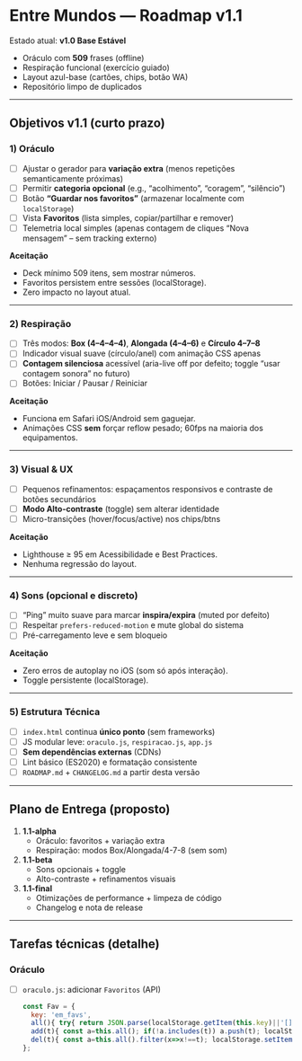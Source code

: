 # Entre Mundos — Roadmap v1.1

Estado atual: **v1.0 Base Estável**
- Oráculo com **509** frases (offline)
- Respiração funcional (exercício guiado)
- Layout azul-base (cartões, chips, botão WA)
- Repositório limpo de duplicados

---

## Objetivos v1.1 (curto prazo)

### 1) Oráculo
- [ ] Ajustar o gerador para **variação extra** (menos repetições semanticamente próximas)
- [ ] Permitir **categoria opcional** (e.g., “acolhimento”, “coragem”, “silêncio”)
- [ ] Botão **“Guardar nos favoritos”** (armazenar localmente com `localStorage`)
- [ ] Vista **Favoritos** (lista simples, copiar/partilhar e remover)
- [ ] Telemetria local simples (apenas contagem de cliques “Nova mensagem” – sem tracking externo)

**Aceitação**
- Deck mínimo 509 itens, sem mostrar números.
- Favoritos persistem entre sessões (localStorage).
- Zero impacto no layout atual.

---

### 2) Respiração
- [ ] Três modos: **Box (4–4–4–4)**, **Alongada (4–4–6)** e **Círculo 4–7–8**
- [ ] Indicador visual suave (círculo/anel) com animação CSS apenas
- [ ] **Contagem silenciosa** acessível (aria-live off por defeito; toggle “usar contagem sonora” no futuro)
- [ ] Botões: Iniciar / Pausar / Reiniciar

**Aceitação**
- Funciona em Safari iOS/Android sem gaguejar.
- Animações CSS **sem** forçar reflow pesado; 60fps na maioria dos equipamentos.

---

### 3) Visual & UX
- [ ] Pequenos refinamentos: espaçamentos responsivos e contraste de botões secundários
- [ ] **Modo Alto-contraste** (toggle) sem alterar identidade
- [ ] Micro-transições (hover/focus/active) nos chips/btns

**Aceitação**
- Lighthouse ≥ 95 em Acessibilidade e Best Practices.
- Nenhuma regressão do layout.

---

### 4) Sons (opcional e discreto)
- [ ] “Ping” muito suave para marcar **inspira/expira** (muted por defeito)
- [ ] Respeitar `prefers-reduced-motion` e mute global do sistema
- [ ] Pré-carregamento leve e sem bloqueio

**Aceitação**
- Zero erros de autoplay no iOS (som só após interação).
- Toggle persistente (localStorage).

---

### 5) Estrutura Técnica
- [ ] `index.html` continua **único ponto** (sem frameworks)
- [ ] JS modular leve: `oraculo.js`, `respiracao.js`, `app.js`
- [ ] **Sem dependências externas** (CDNs)
- [ ] Lint básico (ES2020) e formatação consistente
- [ ] `ROADMAP.md` + `CHANGELOG.md` a partir desta versão

---

## Plano de Entrega (proposto)

1. **1.1-alpha**  
   - Oráculo: favoritos + variação extra  
   - Respiração: modos Box/Alongada/4-7-8 (sem som)  
2. **1.1-beta**  
   - Sons opcionais + toggle  
   - Alto-contraste + refinamentos visuais  
3. **1.1-final**  
   - Otimizações de performance + limpeza de código  
   - Changelog e nota de release

---

## Tarefas técnicas (detalhe)

### Oráculo
- [ ] `oraculo.js`: adicionar `Favoritos` (API)
  ```js
  const Fav = {
    key: 'em_favs',
    all(){ try{ return JSON.parse(localStorage.getItem(this.key)||'[]'); } catch{ return []; } },
    add(t){ const a=this.all(); if(!a.includes(t)) a.push(t); localStorage.setItem(this.key, JSON.stringify(a)); },
    del(t){ const a=this.all().filter(x=>x!==t); localStorage.setItem(this.key, JSON.stringify(a)); }
  };
